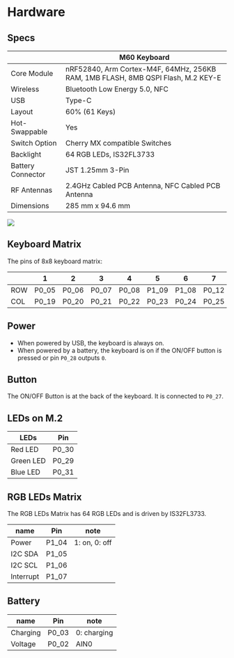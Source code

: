 # Hardware

## Specs
|                 | M60 Keyboard                                                                                            |
|-----------------|---------------------------------------------------------------------------------------------------------|
| Core Module     | nRF52840, Arm Cortex-M4F, 64MHz, 256KB RAM, 1MB FLASH, 8MB QSPI Flash, M.2 KEY-E                 |
| Wireless        | Bluetooth Low Energy 5.0, NFC                                                                           |
| USB             | Type-C                                                                                                  |
| Layout          | 60% (61 Keys)                                                                                           |
| Hot-Swappable   | Yes                                                                                                     |
| Switch Option   | Cherry MX compatible Switches                                                                           |
| Backlight       | 64 RGB LEDs, IS32FL3733                                                                                 |
|Battery Connector| JST 1.25mm 3-Pin                                                                                        |
| RF Antennas     | 2.4GHz Cabled PCB Antenna, NFC Cabled PCB Antenna                                                       |
| Dimensions      | 285 mm x 94.6 mm                                                                                        |

![](https://github.com/tabbysable/python-keyboard/raw/main/assets/images/hotswappable.jpg)

## Keyboard Matrix
The pins of 8x8 keyboard matrix:

|     | 1     | 2     | 3     | 4     | 5     | 6     | 7     | 8     |
|-----|-------|-------|-------|-------|-------|-------|-------|-------|
| ROW | P0_05 | P0_06 | P0_07 | P0_08 | P1_09 | P1_08 | P0_12 | P0_11 |
| COL | P0_19 | P0_20 | P0_21 | P0_22 | P0_23 | P0_24 | P0_25 | P0_26 |

## Power
+ When powered by USB, the keyboard is always on.
+ When powered by a battery, the keyboard is on if the ON/OFF button is pressed or pin `P0_28` outputs `0`.

## Button
The ON/OFF Button is at the back of the keyboard. It is connected to `P0_27`.

## LEDs on M.2
| LEDs           |  Pin  |
|--------------- | ------|
| Red LED        | P0_30 |
| Green LED      | P0_29 |
| Blue LED       | P0_31 |

## RGB LEDs Matrix
The RGB LEDs Matrix has 64 RGB LEDs and is driven by IS32FL3733.

| name           |  Pin   |     note      |
|--------------- | -------| --------------|
| Power          | P1_04  | 1: on, 0: off |
| I2C SDA        | P1_05  |               |
| I2C SCL        | P1_06  |               |
| Interrupt      | P1_07  |               |


## Battery
| name           |  Pin   |     note      |
|--------------- | -------| --------------|
| Charging       | P0_03  | 0: charging   |
| Voltage        | P0_02  | AIN0          |

